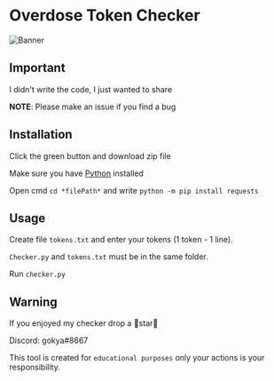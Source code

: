 # Overdose Token Checker

![Banner](https://i.hizliresim.com/8qrjx3v.png)

    
## Important

I didn't write the code, I just wanted to share

**NOTE**: Please make an issue if you find a bug


## Installation

Click the green button and download zip file

Make sure you have [Python](https://www.python.org) installed

Open cmd `cd *filePath*` and write `python -m pip install requests`
  
## Usage

Create file `tokens.txt` and enter your tokens (1 token - 1 line).

`Checker.py` and `tokens.txt` must be in the same folder.

Run `checker.py`

## Warning

If you enjoyed my checker drop a 🌟star🌟

Discord: gokya#8667

This tool is created for `educational purposes` only your actions is your responsibility.

  
